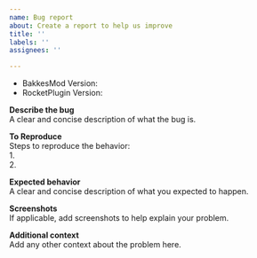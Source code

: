 ```yaml
---
name: Bug report
about: Create a report to help us improve
title: ''
labels: ''
assignees: ''

---
```


- BakkesMod Version:  
- RocketPlugin Version:  

**Describe the bug**  
A clear and concise description of what the bug is.

**To Reproduce**  
Steps to reproduce the behavior:  
1.  
2.  

**Expected behavior**  
A clear and concise description of what you expected to happen.

**Screenshots**  
If applicable, add screenshots to help explain your problem.

**Additional context**  
Add any other context about the problem here.
